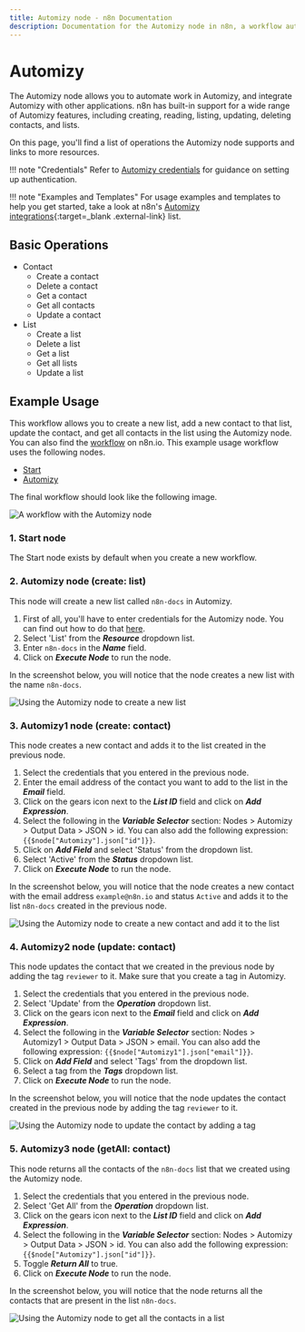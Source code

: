 ```yaml
---
title: Automizy node - n8n Documentation
description: Documentation for the Automizy node in n8n, a workflow automation platform. Includes details of operations and configuration, and links to examples and credentials information.
---
```


# Automizy

The Automizy node allows you to automate work in Automizy, and integrate Automizy with other applications. n8n has built-in support for a wide range of Automizy features, including creating, reading, listing, updating, deleting contacts, and lists.

On this page, you'll find a list of operations the Automizy node supports and links to more resources.

!!! note "Credentials"
    Refer to [Automizy credentials](/integrations/builtin/credentials/automizy/) for guidance on setting up authentication. 

!!! note "Examples and Templates"
    For usage examples and templates to help you get started, take a look at n8n's [Automizy integrations](https://n8n.io/integrations/automizy/){:target=_blank .external-link} list.



## Basic Operations

* Contact
    * Create a contact
    * Delete a contact
    * Get a contact
    * Get all contacts
    * Update a contact
* List
    * Create a list
    * Delete a list
    * Get a list
    * Get all lists
    * Update a list

## Example Usage

This workflow allows you to create a new list, add a new contact to that list, update the contact, and get all contacts in the list using the Automizy node. You can also find the [workflow](https://n8n.io/workflows/720) on n8n.io. This example usage workflow uses the following nodes.
- [Start](/integrations/builtin/core-nodes/n8n-nodes-base.start/)
- [Automizy]()

The final workflow should look like the following image.

![A workflow with the Automizy node](/_images/integrations/builtin/app-nodes/automizy/workflow.png)

### 1. Start node

The Start node exists by default when you create a new workflow.


### 2. Automizy node (create: list)

This node will create a new list called `n8n-docs` in Automizy.

1. First of all, you'll have to enter credentials for the Automizy node. You can find out how to do that [here](/integrations/builtin/credentials/automizy/).
2. Select 'List' from the ***Resource*** dropdown list.
3. Enter `n8n-docs` in the ***Name*** field.
4. Click on ***Execute Node*** to run the node.

In the screenshot below, you will notice that the node creates a new list with the name `n8n-docs`.

![Using the Automizy node to create a new list](/_images/integrations/builtin/app-nodes/automizy/automizy_node.png)

### 3. Automizy1 node (create: contact)

This node creates a new contact and adds it to the list created in the previous node.

1. Select the credentials that you entered in the previous node.
2. Enter the email address of the contact you want to add to the list in the ***Email*** field.
3. Click on the gears icon next to the ***List ID*** field and click on ***Add Expression***.
4. Select the following in the ***Variable Selector*** section: Nodes > Automizy > Output Data > JSON > id. You can also add the following expression: `{{$node["Automizy"].json["id"]}}`.
5. Click on ***Add Field*** and select 'Status' from the dropdown list.
6. Select 'Active' from the ***Status*** dropdown list.
7. Click on ***Execute Node*** to run the node.

In the screenshot below, you will notice that the node creates a new contact with the email address `example@n8n.io` and status `Active` and adds it to the list `n8n-docs` created in the previous node.

![Using the Automizy node to create a new contact and add it to the list](/_images/integrations/builtin/app-nodes/automizy/automizy1_node.png)

### 4. Automizy2 node (update: contact)

This node updates the contact that we created in the previous node by adding the tag `reviewer` to it. Make sure that you create a tag in Automizy.


1. Select the credentials that you entered in the previous node.
2. Select 'Update' from the ***Operation*** dropdown list.
3. Click on the gears icon next to the ***Email*** field and click on ***Add Expression***.
4. Select the following in the ***Variable Selector*** section: Nodes > Automizy1 > Output Data > JSON > email. You can also add the following expression: `{{$node["Automizy1"].json["email"]}}`.
5. Click on ***Add Field*** and select 'Tags' from the dropdown list.
6. Select a tag from the ***Tags*** dropdown list.
7. Click on ***Execute Node*** to run the node.

In the screenshot below, you will notice that the node updates the contact created in the previous node by adding the tag `reviewer` to it.

![Using the Automizy node to update the contact by adding a tag](/_images/integrations/builtin/app-nodes/automizy/automizy2_node.png)

### 5. Automizy3 node (getAll: contact)

This node returns all the contacts of the `n8n-docs` list that we created using the Automizy node.

1. Select the credentials that you entered in the previous node.
2. Select 'Get All' from the ***Operation*** dropdown list.
3. Click on the gears icon next to the ***List ID*** field and click on ***Add Expression***.
4. Select the following in the ***Variable Selector*** section: Nodes > Automizy > Output Data > JSON > id. You can also add the following expression: `{{$node["Automizy"].json["id"]}}`.
5. Toggle ***Return All*** to true.
6. Click on ***Execute Node*** to run the node.

In the screenshot below, you will notice that the node returns all the contacts that are present in the list `n8n-docs`.

![Using the Automizy node to get all the contacts in a list](/_images/integrations/builtin/app-nodes/automizy/automizy3_node.png)

